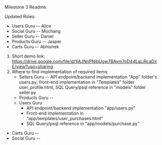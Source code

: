 Milestone 3 Readme:

Updated Roles:
  - Users Guru -- Alice
  - Social Guru -- Muchang
  - Seller Guru -- Daniel
  - Products Guru -- Jasper
  - Carts Guru -- Abhishek

1. Short demo link: https://drive.google.com/file/d/1lAJNnPNibUgw7BAvm7oD44LaLiRcaDxE/view?usp=sharing 
2. Where to find implementation of required items:
   - Sellers Guru -- API endpoint/backend implementation "App" folder's users.py; front-end implementation in "Templates" folder user_profile.html, SQL Query/psql reference in "models" folder seller.py
   - Products Guru -- 
   - Users Guru 
      - API endpoint/backend implementation "app/users.py"
      - Front-end implementation in "app/templates/user_purchases.html"
      - SQL Query/psql reference in "app/models/purchase.py"
  - Carts Guru --  
   - Social Guru -- 
